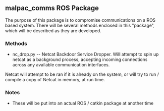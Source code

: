 ## malpac_comms ROS Package
The purpose of this package is to compromise communications on a ROS based system. There will be several
methods enclosed in this "package", which will be described as they are developed.

### Methods
  * nc_drop.py -- Netcat Backdoor Service Dropper. Will attempt to spin up netcat as a background process,
  accepting incoming connections across any available communication interfaces.

  Netcat will attempt to be ran if it is already on the system, or will try to run / compile a copy of Netcat
  in memory, at run time.

### Notes
  * These will be put into an actual ROS / catkin package at another time
